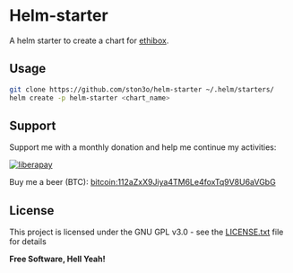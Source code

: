 Helm-starter
===

A helm starter to create a chart for [ethibox](https://github.com/ston3o/ethibox).

## Usage

```bash
git clone https://github.com/ston3o/helm-starter ~/.helm/starters/
helm create -p helm-starter <chart_name>
```

## Support

Support me with a monthly donation and help me continue my activities:

[![liberapay](https://liberapay.com/assets/widgets/donate.svg)](https://liberapay.com/ston3o/donate)

Buy me a beer (BTC): [bitcoin:112aZxX9Jiya4TM6Le4foxTq9V8U6aVGbG](112aZxX9Jiya4TM6Le4foxTq9V8U6aVGbG)

## License

This project is licensed under the GNU GPL v3.0 - see the [LICENSE.txt](LICENSE.txt) file for details

**Free Software, Hell Yeah!**
